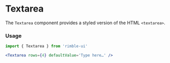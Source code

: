 # Textarea
The `Textarea` component provides a styled version of the HTML `<textarea>`.

<!-- STORY -->

### Usage
```jsx
import { Textarea } from 'rimble-ui'
```

<!-- Slider example here -->
```jsx
<Textarea rows={4} defaultValue='Type here…' />
```

<!-- Textarea component props -->
